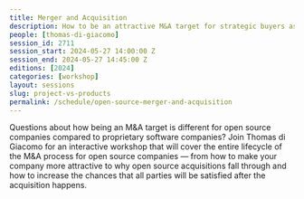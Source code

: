 ```yaml
---
title: Merger and Acquisition
description: How to be an attractive M&A target for strategic buyers as an open source company.
people: [thomas-di-giacomo]
session_id: 2711
session_start: 2024-05-27 14:00:00 Z
session_end: 2024-05-27 14:45:00 Z 
editions: [2024]
categories: [workshop]
layout: sessions
slug: project-vs-products
permalink: /schedule/open-source-merger-and-acquisition
---
```


Questions about how being an M&A target is different for open source companies compared to proprietary software 
companies? Join Thomas di Giacomo for an interactive workshop that will cover the entire lifecycle of the M&A 
process for open source companies — from how to make your company more attractive to why open source acquisitions 
fall through and how to increase the chances that all parties will be satisfied after the acquisition happens. 
